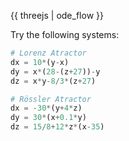 {{ threejs | ode_flow }}

Try the following systems:

```python
# Lorenz Atractor
dx = 10*(y-x)
dy = x*(28-(z+27))-y
dz = x*y-8/3*(z+27)

# Rössler Atractor
dx = -30*(y+4*z)
dy = 30*(x+0.1*y)
dz = 15/8+12*z*(x-35)
```